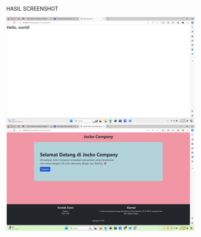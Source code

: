 HASIL SCREENSHOT

![alt text](https://github.com/BriliyanLuthfiTriandri/Tugas8_20220140094_BriliyanLuthfiTriandri/blob/main/hello%20world.png?raw=true)
![alt text](https://github.com/BriliyanLuthfiTriandri/Tugas8_20220140094_BriliyanLuthfiTriandri/blob/main/hasil%20run.png?raw=true)
